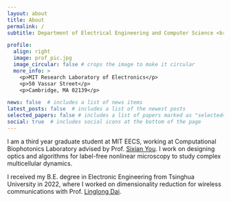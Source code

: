```yaml
---
layout: about
title: About
permalink: /
subtitle: Department of Electrical Engineering and Computer Science <br> Massachusetts Institute of Technology

profile:
  align: right
  image: prof_pic.jpg
  image_circular: false # crops the image to make it circular
  more_info: >
    <p>MIT Research Laboratory of Electronics</p>
    <p>50 Vassar Street</p>
    <p>Cambridge, MA 02139</p>

news: false  # includes a list of news items
latest_posts: false  # includes a list of the newest posts
selected_papers: false # includes a list of papers marked as "selected={true}"
social: true  # includes social icons at the bottom of the page
---
```


I am a third year graduate student at MIT EECS, working at Computational Biophotonics Laboratory advised by Prof. [Sixian You](https://www.rle.mit.edu/yougroup/). I work on designing optics and algorithms for label-free nonlinear microscopy to study complex multicellular dynamics.

I received my B.E. degree in Electronic Engineering from Tsinghua University in 2022, where I worked on dimensionality reduction for wireless communications with Prof. [Linglong Dai](http://oa.ee.tsinghua.edu.cn/dailinglong/).
